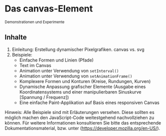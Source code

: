 # Das canvas-Element

<small>Demonstrationen und Experimente</small>

## Inhalte

1. Einleitung: Erstellung dynamischer Pixelgrafiken. canvas vs. svg
2. Beispiele:
   * Einfache Formen und Linien (Pfade)
   * Text im Canvas
   * Animation unter Verwendung von <code>setInterval()</code>
   * Animation unter Verwendung von <code>setAnimationFrame()</code>
   * Komplexere Formen und Konturen (Kreise, Rundungen, Kurven)
   * Dynamische Anpassung grafischer Elemente (Ausgabe eines Koordinatensystems und einer manipulierbaren Sinuskurve [Spannung / Frequenz])
   * Eine einfache Paint-Applikation auf Basis eines responsiven Canvas

Hinweis: Alle Beispiele sind mit Erläuterungen versehen. Diese sollten es möglich machen den JavaScript-Code weitestgehend nachvollziehen zu können. Für weitere Informationen konsultieren Sie bitte das entsprechende Dokumentationsmaterial, bzw. unter (https://developer.mozilla.org/en-US/).
